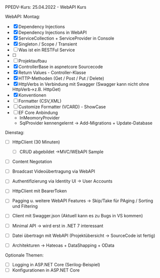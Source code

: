 PPEDV-Kurs: 25.04.2022 - WebAPI Kurs 


WebAPI:
Montag:
- [x] Dependency Injections 
- [x] Dependency Injections in WebAPI
- [x] ServiceCollection + ServiceProvider in Console 
- [x] Singleton / Scope / Transient  
- [ ] Was ist ein RESTFul Service
- [ ] 
- [ ] Projektaufbau 
- [x] ControllerBase in aspnetcore Sourcecode
- [x] Return Values - Controller-Klasse
- [x] HTTP-Methoden (Get / Post / Put / Delete)
- [x] HttpVerbs in Verbindung mit Swagger (Swagger kann nicht ohne HttpVerb->z.B. HttpGet)
- [x] Konventionen
- [ ] Formatter (CSV,XML)
- [ ] Customize Formatter (VCARD) - ShowCase 
- [ ] EF Core Anbindung 
	- InMeomoryProvider
	- SqlProvider kennengelernt -> Add-Migrations + Update-Database


Dienstag:

- [ ] HttpClient (30 Minuten)
	- [ ] CRUD abgebildet ->MVC/WEbAPI Sample
- [ ] Content Negotation 
- [ ] Broadcast Videoübertragung via WebAPI
- [ ] Authentifizierung via Identity UI -> User Accounts
- [ ] HttpClient mit BearerToken
- [ ] Pagging u. weitere WebAPI Features -> Skip/Take für PAging / Sorting und Filtering
- [ ] Client mit Swagger.json (Aktuell kann es zu Bugs in VS kommen)
- [ ] Minimal API -> wird erst in .NET 7 interessant
- [ ] Datei übertragn mit WebAPI (Projektübersicht -> SourceCode ist fertig)
- [ ] Architekturen -> Hateoas + DataShapping + OData 




Optionale Themen:
- [ ] Logging in ASP.NET Core (Serilog-Beispiel)
- [ ] Konfigurationen in ASP.NET Core 
